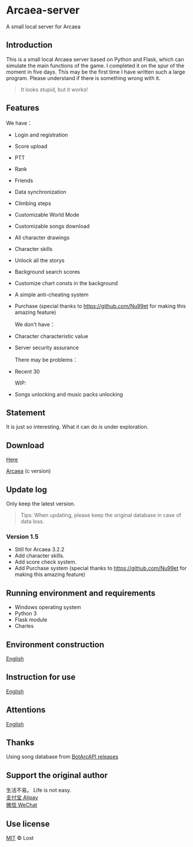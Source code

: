 # Arcaea-server
A small local server for Arcaea

## Introduction
This is a small local Arcaea server based on Python and Flask, which can simulate the main functions of the game. I completed it on the spur of the moment in five days. This may be the first time I have written such a large program. Please understand if there is something wrong with it.
> It looks stupid, but it works!

## Features
 We have：
- Login and registration
- Score upload
- PTT
- Rank
- Friends
- Data synchronization
- Climbing steps
- Customizable World Mode
- Customizable songs download
- All character drawings
- Character skills
- Unlock all the storys
- Background search scores
- Customize chart consts in the background
- A simple anti-cheating system
- Purchase (special thanks to https://github.com/Nu99et for making this amazing feature)

  We don't have：
- Character characteristic value
- Server security assurance

  There may be problems：
- Recent 30

  WIP:
- Songs unlocking and music packs unlocking

## Statement
It is just so interesting. What it can do is under exploration.


## Download
[Here](https://github.com/Kanae25805/Arcaea-server/releases)

[Arcaea](https://konmai.cn/#arcaea) (c version)

## Update log
Only keep the latest version.

> Tips: When updating, please keep the original database in case of data loss.

### Version 1.5
- Still for Arcaea 3.2.2
- Add character skills.
- Add score check system.
- Add Purchase system (special thanks to https://github.com/Nu99et for making this amazing feature)


## Running environment and requirements
- Windows operating system
- Python 3
- Flask module
- Charles

## Environment construction
[English](https://github.com/Lost-MSth/Arcaea-server/wiki/Environment-construction)

## Instruction for use
[English](https://github.com/Lost-MSth/Arcaea-server/wiki/Instruction-for-use)

## Attentions 
[English](https://github.com/Lost-MSth/Arcaea-server/wiki/Attentions)

## Thanks
 Using song database from
[BotArcAPI releases](https://github.com/TheSnowfield/BotArcAPI/releases)

## Support the original author
生活不易。 Life is not easy.  
[支付宝 Alipay](https://github.com/Lost-MSth/Arcaea-server/blob/master/pic/Alipay.jpg)  
[微信 WeChat](https://github.com/Lost-MSth/Arcaea-server/blob/master/pic/WeChat.png)

## Use license
[MIT](LICENSE) © Lost
